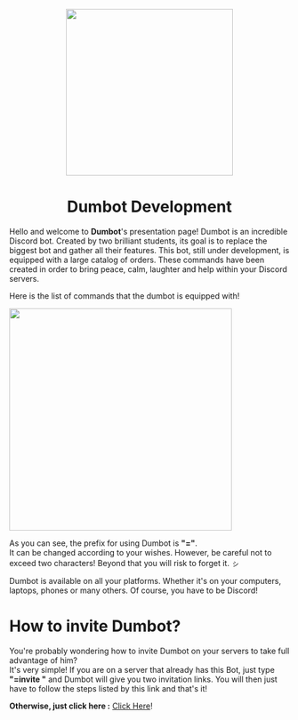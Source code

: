 <p align="center">
  <img width="300" src="https://cdn.discordapp.com/attachments/493337287338491915/788825810777145395/unknown_1.png">
  <h1 align="center">Dumbot Development</h1>
</p>

Hello and welcome to **Dumbot**'s presentation page!
Dumbot is an incredible Discord bot. Created by two brilliant students, its goal is to replace the biggest bot and gather all their features. 
This bot, still under development, is equipped with a large catalog of orders. 
These commands have been created in order to bring peace, calm, laughter and help within your Discord servers.

Here is the list of commands that the dumbot is equipped with!
<p align="left">
  <img width="400" src="https://cdn.discordapp.com/attachments/780755544616861696/791777586388140052/unknown.png">
</p>

As you can see, the prefix for using Dumbot is __**"="**__.                                                                                                                  
It can be changed according to your wishes. However, be careful not to exceed two characters! Beyond that you will risk to forget it. ㇱ

Dumbot is available on all your platforms. Whether it's on your computers, laptops, phones or many others. Of course, you have to be Discord! 

<p align="center">
  <h1 align="left">How to invite Dumbot?</h1>
</p>

You're probably wondering how to invite Dumbot on your servers to take full advantage of him?                                                                                       
It's very simple! If you are on a server that already has this Bot, just type **"=invite "** and Dumbot will give you two invitation links.                                      You will then just have to follow the steps listed by this link and that's it!

**Otherwise, just click here :** [Click Here](https://discord.com/oauth2/authorize?client_id=786972690405523518&scope=bot&permissions=8200)!
